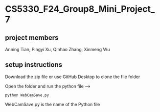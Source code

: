 # CS5330_F24_Group8_Mini_Project_7

## project members

Anning Tian, Pingyi Xu, Qinhao Zhang, Xinmeng Wu

## setup instructions

Download the zip file or use GitHub Desktop to clone the file folder

Open the folder and run the python file --> 

``` python WebCamSave.py ```

WebCamSave.py is the name of the Python file
